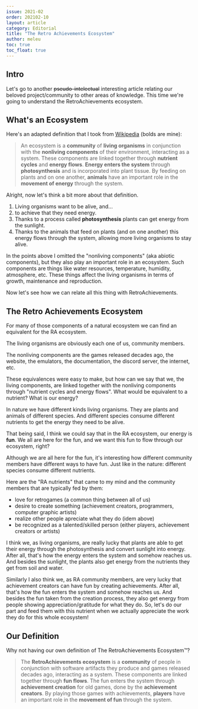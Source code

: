 ```yaml
---
issue: 2021-02
order: 202102-10
layout: article
category: Editorial
title: "The Retro Achievements Ecosystem"
author: meleu
toc: true
toc_float: true
---
```


## Intro

Let's go to another ~~pseudo-intelectual~~ interesting article relating our beloved project/community to other areas of knowledge. This time we're going to understand the RetroAchievements ecosystem.

## What's an Ecosystem

Here's an adapted definition that I took from [Wikipedia](https://en.wikipedia.org/wiki/Ecosystem) (bolds are mine):

> An ecosystem is a **community** of **living organisms** in conjunction with the **nonliving components** of their environment, interacting as a system. These components are linked together through **nutrient cycles** and **energy flows**. **Energy enters the system** through **photosynthesis** and is incorporated into plant tissue. By feeding on plants and on one another, **animals** have an important role in the **movement of energy** through the system.

Alright, now let's think a bit more about that definition.

1. Living organisms want to be alive, and...
2. to achieve that they need energy.
3. Thanks to a process called **photosynthesis** plants can get energy from the sunlight.
4. Thanks to the animals that feed on plants (and on one another) this energy flows through the system, allowing more living organisms to stay alive.

In the points above I omitted the "nonliving components" (aka abiotic components), but they also play an important role in an ecosystem. Such components are things like water resources, temperature, humidity, atmosphere, etc. These things affect the living organisms in terms of growth, maintenance and reproduction.

Now let's see how we can relate all this thing with RetroAchievements.

## The Retro Achievements Ecosystem

For many of those components of a natural ecosystem we can find an equivalent for the RA ecosystem.

The living organisms are obviously each one of us, community members.

The nonliving components are the games released decades ago, the website, the emulators, the documentation, the discord server, the internet, etc.

These equivalences were easy to make, but how can we say that we, the living components, are linked together with the nonliving components through "nutrient cycles and energy flows". What would be equivalent to a nutrient? What is our energy?

In nature we have different kinds living organisms. They are plants and animals of different species. And different species consume different nutrients to get the energy they need to be alive.

That being said, I think we could say that in the RA ecosystem, our energy is **fun**. We all are here for the fun, and we want this fun to flow through our ecosystem, right?

Although we are all here for the fun, it's interesting how different community members have different ways to have fun. Just like in the nature: different species consume different nutrients.

Here are the "RA nutrients" that came to my mind and the community members that are typically fed by them:

- love for retrogames (a common thing between all of us)
- desire to create something (achievement creators, programmers, computer graphic artists)
- realize other people apreciate what they do (idem above)
- be recognized as a talented/skilled person (either players, achievement creators or artists)

I think we, as living organisms, are really lucky that plants are able to get their energy through the photosynthesis and convert sunlight into energy. After all, that's how the energy enters the system and somehow reaches us. And besides the sunlight, the plants also get energy from the nutrients they get from soil and water.

Similarly I also think we, as RA community members, are very lucky that achievement creators can have fun by creating achievements. After all, that's how the fun enters the system and somehow reaches us. And besides the fun taken from the creation process, they also get energy from people showing appreciation/gratitude for what they do. So, let's do our part and feed them with this nutrient when we actually appreciate the work they do for this whole ecosystem!


## Our Definition

Why not having our own definition of The RetroAchievements Ecosystem:tm:?

> The **RetroAchievements ecosystem** is a **community** of people in conjunction with software artifacts they produce and games released decades ago, interacting as a system. These components are linked together through **fun flows**. The fun enters the system through **achievement creation** for old games, done by the **achievement creators**. By playing those games with achievements, **players** have an important role in the **movement of fun** through the system.
